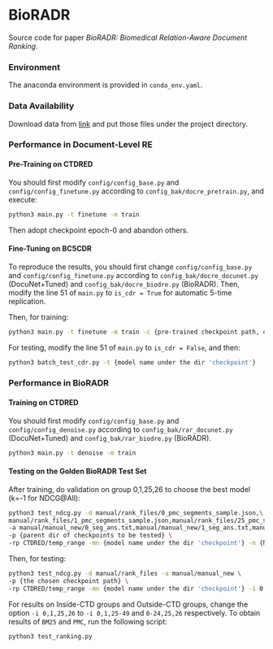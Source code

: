 # BioRADR

Source code for paper _BioRADR: Biomedical Relation-Aware Document Ranking_.

### Environment
The anaconda environment is provided in `conda_env.yaml`.

### Data Availability
Download data from [link](https://drive.google.com/drive/folders/1DQHSG2tdHLQt6uXfhWXfqRD_wXE14uoq?usp=sharing) and put those files under the project directory.

### Performance in Document-Level RE

#### Pre-Training on CTDRED
You should first modify `config/config_base.py` and `config/config_finetune.py` according to `config_bak/docre_pretrain.py`, and execute:
```bash
python3 main.py -t finetune -m train
```
Then adopt checkpoint epoch-0 and abandon others.

#### Fine-Tuning on BC5CDR
To reproduce the results, you should first change `config/config_base.py` and `config/config_finetune.py` according to `config_bak/docre_docunet.py` (DocuNet+Tuned) and `config_bak/docre_biodre.py` (BioRADR). Then, modify the line 51 of `main.py` to `is_cdr = True` for automatic 5-time replication.

Then, for training:
```bash
python3 main.py -t finetune -m train -c {pre-trained checkpoint path, omissible}
```

For testing, modify the line 51 of `main.py` to `is_cdr = False`, and then:
```bash
python3 batch_test_cdr.py -t {model name under the dir 'checkpoint'}
```

### Performance in BioRADR
#### Training on CTDRED
You should first modify `config/config_base.py` and `config/config_denoise.py` according to `config_bak/rar_docunet.py` (DocuNet+Tuned) and `config_bak/rar_biodre.py` (BioRADR).
```bash
python3 main.py -t denoise -m train
```
#### Testing on the Golden BioRADR Test Set
After training, do validation on group 0,1,25,26 to choose the best model (k=-1 for NDCG@All):
```bash
python3 test_ndcg.py -d manual/rank_files/0_pmc_segments_sample.json,\
manual/rank_files/1_pmc_segments_sample.json,manual/rank_files/25_pmc_segments_sample.json,manual/rank_files/26_pmc_segments_sample.json \
-a manual/manual_new/0_seg_ans.txt,manual/manual_new/1_seg_ans.txt,manual/manual_new/25_seg_ans.txt,manual/manual_new/26_seg_ans.txt \
-p {parent dir of checkpoints to be tested} \
-rp CTDRED/temp_range -mn {model name under the dir 'checkpoint'} -n {NDCG@k: -1,50,20,10,5,1}
```
Then, for testing:
```bash
python3 test_ndcg.py -d manual/rank_files -a manual/manual_new \
-p {the chosen checkpoint path} \
-rp CTDRED/temp_range -mn {model name under the dir 'checkpoint'} -i 0,1,25,26 -n {NDCG@k: -1,50,20,10,5,1}
```
For results on Inside-CTD groups and Outside-CTD groups, change the option `-i 0,1,25,26` to `-i 0,1,25-49` and `0-24,25,26` respectively. To obtain results of `BM25` and `PMC`, run the following script:
```bash
python3 test_ranking.py
```
